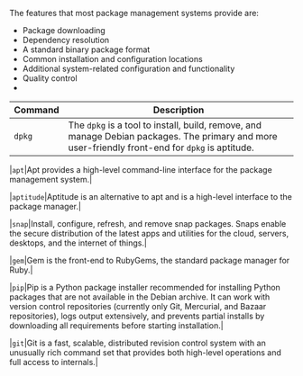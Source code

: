 
The features that most package management systems provide are:

- Package downloading
- Dependency resolution
- A standard binary package format
- Common installation and configuration locations
- Additional system-related configuration and functionality
- Quality control
- 
|**Command**|**Description**|
|---|---|
|`dpkg`|The `dpkg` is a tool to install, build, remove, and manage Debian packages. The primary and more user-friendly front-end for `dpkg` is aptitude.|

|`apt`|Apt provides a high-level command-line interface for the package management system.|

|`aptitude`|Aptitude is an alternative to apt and is a high-level interface to the package manager.|

|`snap`|Install, configure, refresh, and remove snap packages. Snaps enable the secure distribution of the latest apps and utilities for the cloud, servers, desktops, and the internet of things.|

|`gem`|Gem is the front-end to RubyGems, the standard package manager for Ruby.|

|`pip`|Pip is a Python package installer recommended for installing Python packages that are not available in the Debian archive. It can work with version control repositories (currently only Git, Mercurial, and Bazaar repositories), logs output extensively, and prevents partial installs by downloading all requirements before starting installation.|

|`git`|Git is a fast, scalable, distributed revision control system with an unusually rich command set that provides both high-level operations and full access to internals.|